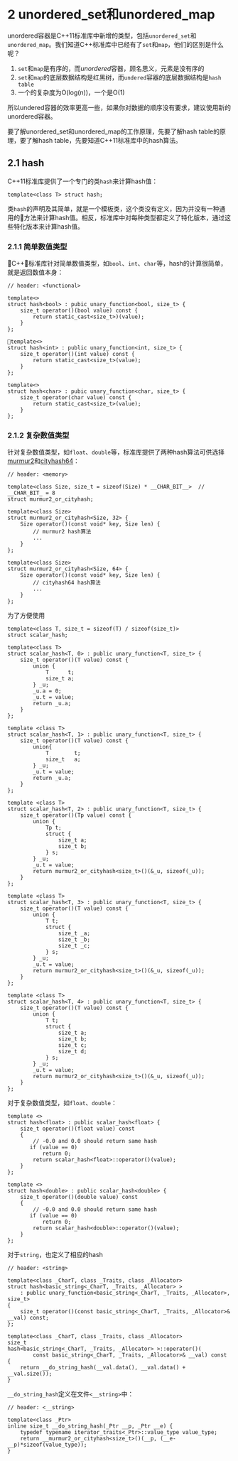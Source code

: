 # 2 unordered_set和unordered_map

unordered容器是C++11标准库中新增的类型，包括`unordered_set`和`unordered_map`。我们知道C++标准库中已经有了`set`和`map`，他们的区别是什么呢？

1. `set`和`map`是有序的，而*unordered*容器，顾名思义，元素是没有序的
2. `set`和`map`的底层数据结构是红黑树，而`undered`容器的底层数据结构是`hash table`
3. 一个的复杂度为O(log(n))，一个是O(1)

所以undered容器的效率更高一些，如果你对数据的顺序没有要求，建议使用新的unordered容器。

要了解unordered_set和unordered_map的工作原理，先要了解hash table的原理，要了解hash table，先要知道C++11标准库中的hash算法。

## 2.1 hash

C++11标准库提供了一个专门的类`hash`来计算hash值：

```
template<class T> struct hash;
```

类`hash`的声明及其简单，就是一个模板类，这个类没有定义，因为并没有一种通用的方法来计算hash值。相反，标准库中对每种类型都定义了特化版本，通过这些特化版本来计算hash值。

### 2.1.1 简单数值类型

C++标准库针对简单数值类型，如`bool`、`int`、`char`等，hash的计算很简单，就是返回数值本身：

```
// header: <functional>

template<>
struct hash<bool> : pubic unary_function<bool, size_t> {
    size_t operator()(bool value) const {
        return static_cast<size_t>)(value);
    }
};

template<>
struct hash<int> : public unary_function<int, size_t> {
    size_t operator()(int value) const {
        return static_cast<size_t>(value);
    }
};

template<>
struct hash<char> : pubic unary_function<char, size_t> {
    size_t operator(char value) const {
        return static_cast<size_t>(value);
    }
};
```

### 2.1.2 复杂数值类型

针对复杂数值类型，如`float`、`double`等，标准库提供了两种hash算法可供选择[murmur2](https://en.wikipedia.org/wiki/MurmurHash)和[cityhash64](https://github.com/google/cityhash)：

```
// header: <memory>

template<class Size, size_t = sizeof(Size) * __CHAR_BIT__>  // __CHAR_BIT_ = 8
struct murmur2_or_cityhash;

template<class Size>
struct murmur2_or_cityhash<Size, 32> {
    Size operator()(const void* key, Size len) {
        // murmur2 hash算法
        ...
    }
};

template<class Size>
struct murmur2_or_cityhash<Size, 64> {
    Size operator()(const void* key, Size len) {
        // cityhash64 hash算法
        ...
    }
};
```

为了方便使用

```
template<class T, size_t = sizeof(T) / sizeof(size_t)>
struct scalar_hash;

template<class T>
struct scalar_hash<T, 0> : public unary_function<T, size_t> {
    size_t operator()(T value) const {
        union {
            T      t;
            size_t a;
        } _u;
        _u.a = 0;
        _u.t = value;
        return _u.a;
    }
};

template <class T>
struct scalar_hash<T, 1> : public unary_function<T, size_t> {
    size_t operator()(T value) const {
        union{
            T        t;
            size_t   a;
        } _u;
        _u.t = value;
        return _u.a;
    }
};

template <class T>
struct scalar_hash<T, 2> : public unary_function<T, size_t> {
    size_t operator()(Tp value) const {
        union {
            Tp t;
            struct {
                size_t a;
                size_t b;
            } s;
        } _u;
        _u.t = value;
        return murmur2_or_cityhash<size_t>()(&_u, sizeof(_u));
    }
};

template <class T>
struct scalar_hash<T, 3> : public unary_function<T, size_t> {
    size_t operator()(T value) const {
        union {
            T t;
            struct {
                size_t _a;
                size_t _b;
                size_t _c;
            } s;
        } _u;
        _u.t = value;
        return murmur2_or_cityhash<size_t>()(&_u, sizeof(_u));
    }
};

template <class T>
struct scalar_hash<T, 4> : public unary_function<T, size_t> {
    size_t operator()(T value) const {
        union {
            T t;
            struct {
                size_t a;
                size_t b;
                size_t c;
                size_t d;
            } s;
        } _u;
        _u.t = value;
        return murmur2_or_cityhash<size_t>()(&_u, sizeof(_u));
    }
};
```

对于复杂数值类型，如`float`、`double`：

```
template <>
struct hash<float> : public scalar_hash<float> {
    size_t operator()(float value) const
    {
        // -0.0 and 0.0 should return same hash
       if (value == 0)
           return 0;
        return scalar_hash<float>::operator()(value);
    }
};

template <>
struct hash<double> : public scalar_hash<double> {
    size_t operator()(double value) const
    {
        // -0.0 and 0.0 should return same hash
       if (value == 0)
           return 0;
        return scalar_hash<double>::operator()(value);
    }
};
```

对于`string`，也定义了相应的hash

```
// header: <string>

template<class _CharT, class _Traits, class _Allocator>
struct hash<basic_string<_CharT, _Traits, _Allocator> >
    : public unary_function<basic_string<_CharT, _Traits, _Allocator>, size_t>
{
    size_t operator()(const basic_string<_CharT, _Traits, _Allocator>& __val) const;
};

template<class _CharT, class _Traits, class _Allocator>
size_t
hash<basic_string<_CharT, _Traits, _Allocator> >::operator()(
        const basic_string<_CharT, _Traits, _Allocator>& __val) const {
    return __do_string_hash(__val.data(), __val.data() + __val.size());
}
```

`__do_string_hash`定义在文件`<__string>`中：

```
// header: <__string>

template<class _Ptr>
inline size_t __do_string_hash(_Ptr __p, _Ptr __e) {
    typedef typename iterator_traits<_Ptr>::value_type value_type;
    return __murmur2_or_cityhash<size_t>()(__p, (__e-__p)*sizeof(value_type));
}
```


